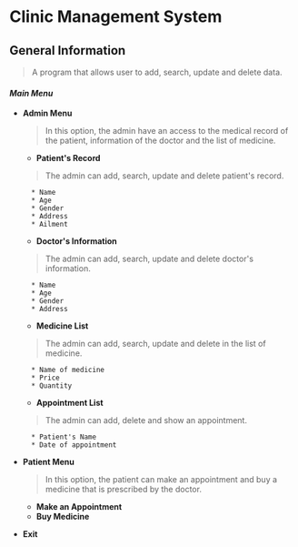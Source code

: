 # **Clinic Management System**

## General Information
> A program that allows user to add, search, update and delete data. 

#### ***Main Menu***
- **Admin Menu**
    > In this option, the admin have an access to the medical record of the patient, information of the doctor and the list of medicine.
    -  **Patient's Record**
    > The admin can add, search, update and delete patient's record.
    
        * Name
        * Age
        * Gender
        * Address
        * Ailment
    - **Doctor's Information**
    > The admin can add, search, update and delete doctor's information.

        * Name
        * Age
        * Gender
        * Address
    - **Medicine List**
    > The admin can add, search, update and delete in the list of medicine.

        * Name of medicine
        * Price
        * Quantity
    - **Appointment List**   
    > The admin can add, delete and show an appointment.

        * Patient's Name
        * Date of appointment
- **Patient Menu**
    > In this option, the patient can make an appointment and buy a medicine that is prescribed by the doctor.
    - **Make an Appointment**
    - **Buy Medicine**
- **Exit**